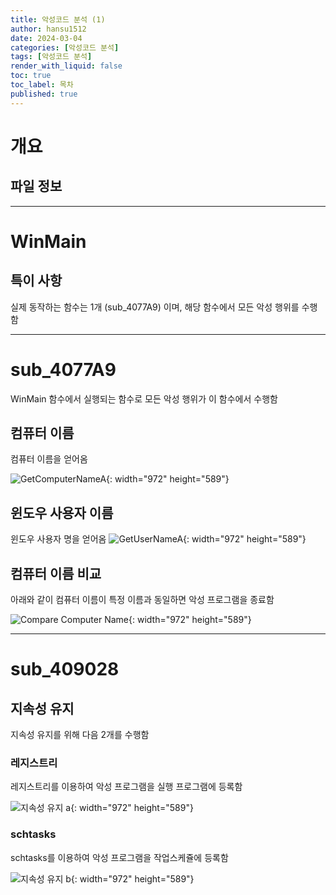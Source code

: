 ```yaml
---
title: 악성코드 분석 (1)
author: hansu1512
date: 2024-03-04
categories: [악성코드 분석]
tags: [악성코드 분석]
render_with_liquid: false
toc: true
toc_label: 목차
published: true   
---
```


# 개요
## 파일 정보

---

# WinMain
## 특이 사항

실제 동작하는 함수는 1개 (sub_4077A9) 이며, 해당 함수에서 모든 악성 행위를 수행함

---

# sub_4077A9

WinMain 함수에서 실행되는 함수로 모든 악성 행위가 이 함수에서 수행함

## 컴퓨터 이름

컴퓨터 이름을 얻어옴

![GetComputerNameA](https://github.com/cotes2020/jekyll-theme-chirpy/assets/15829327/b0f2ff97-54d2-4340-8c53-57f9b898723e){: width="972" height="589"}

## 윈도우 사용자 이름

윈도우 사용자 명을 얻어옴
![GetUserNameA](https://github.com/cotes2020/jekyll-theme-chirpy/assets/15829327/931a1c60-d6de-4a7e-be8e-7b0c3afbfd6e){: width="972" height="589"}

## 컴퓨터 이름 비교

아래와 같이 컴퓨터 이름이 특정 이름과 동일하면 악성 프로그램을 종료함

![Compare Computer Name](https://github.com/cotes2020/jekyll-theme-chirpy/assets/15829327/ef8a75dd-2ab3-48b9-aac8-4f52c585b96e){: width="972" height="589"}


---

# sub_409028
## 지속성 유지

지속성 유지를 위해 다음 2개를 수행함

### 레지스트리

레지스트리를 이용하여 악성 프로그램을 실행 프로그램에 등록함

![지속성 유지 a](https://github.com/cotes2020/jekyll-theme-chirpy/assets/15829327/68c526f8-6bd8-4a40-bd7a-2a52408dcefa){: width="972" height="589"}

### schtasks

schtasks를 이용하여 악성 프로그램을 작업스케쥴에 등록함

![지속성 유지 b](https://github.com/cotes2020/jekyll-theme-chirpy/assets/15829327/bcd49b14-c662-4e99-9e99-f0bb4fcbab66){: width="972" height="589"}
